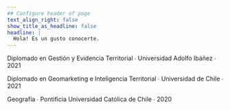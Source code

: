 ```yaml
---
## Configure header of page
text_align_right: false
show_title_as_headline: false
headline: |
  Hola! Es un gusto conocerte.
---
```

<!-- this is a subheadline -->


<i class="fas fa-book-open"></i>Diplomado en Gestión y Evidencia Territorial  &#8729;
    Universidad Adolfo Ibáñez  &#8729;  2021

<i class="fas fa-diploma"></i>Diplomado en Geomarketing e Inteligencia Territorial  &#8729;
    Universidad de Chile  &#8729;  2021
    
<i class="fas fa-graduation-cap pr2"></i>Geografía  &#8729;
 Pontificia Universidad Católica de Chile  &#8729;  2020


